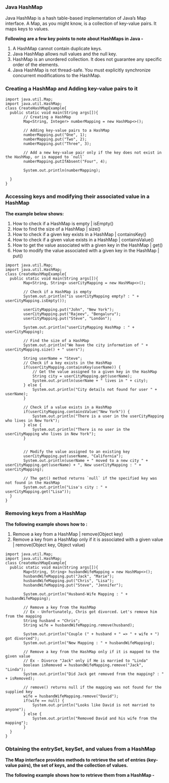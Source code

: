 ### Java HashMap 

Java HashMap is a hash table-based implementation of Java’s Map interface. A Map, as you might know, is a collection of key-value pairs. It maps keys to values.

**Following are a few key points to note about HashMaps in Java -**

1. A HashMap cannot contain duplicate keys.
2. Java HashMap allows null values and the null key.
3. HashMap is an unordered collection. It does not guarantee any specific order of the elements.
4. Java HashMap is not thread-safe. You must explicitly synchronize concurrent modifications to the HashMap.

### Creating a HashMap and Adding key-value pairs to it

```
import java.util.Map;
import java.util.HashMap;
class CreateHashMapExample{
  public static void main(String args[]){
        // Creating a HashMap
        Map<String, Integer> numberMapping = new HashMap<>();

        // Adding key-value pairs to a HashMap
        numberMapping.put("One", 1);
        numberMapping.put("Two", 2);
        numberMapping.put("Three", 3);

        // Add a new key-value pair only if the key does not exist in the HashMap, or is mapped to `null`
        numberMapping.putIfAbsent("Four", 4);

        System.out.println(numberMapping);

  }
}
```

### Accessing keys and modifying their associated value in a HashMap
**The example below shows:**
1. How to check if a HashMap is empty | isEmpty()
2. How to find the size of a HashMap | size()
3. How to check if a given key exists in a HashMap | containsKey()
4. How to check if a given value exists in a HashMap | containsValue()
5. How to get the value associated with a given key in the HashMap | get()
6. How to modify the value associated with a given key in the HashMap | put()

```
import java.util.Map;
import java.util.HashMap;
class CreateHashMapExample{
  public static void main(String args[]){
        Map<String, String> userCityMapping = new HashMap<>();

        // Check if a HashMap is empty
        System.out.println("is userCityMapping empty? : " + userCityMapping.isEmpty());

        userCityMapping.put("John", "New York");
        userCityMapping.put("Rajeev", "Bengaluru");
        userCityMapping.put("Steve", "London");

        System.out.println("userCityMapping HashMap : " + userCityMapping);

        // Find the size of a HashMap
        System.out.println("We have the city information of " + userCityMapping.size() + " users");

        String userName = "Steve";
        // Check if a key exists in the HashMap
        if(userCityMapping.containsKey(userName)) {
            // Get the value assigned to a given key in the HashMap
            String city = userCityMapping.get(userName);
            System.out.println(userName + " lives in " + city);
        } else {
            System.out.println("City details not found for user " + userName);
        }

        // Check if a value exists in a HashMap
        if(userCityMapping.containsValue("New York")) {
            System.out.println("There is a user in the userCityMapping who lives in New York");
        } else {
            System.out.println("There is no user in the userCityMapping who lives in New York");
        }


        // Modify the value assigned to an existing key
        userCityMapping.put(userName, "California");
        System.out.println(userName + " moved to a new city " + userCityMapping.get(userName) + ", New userCityMapping : " + userCityMapping);

        // The get() method returns `null` if the specified key was not found in the HashMap
        System.out.println("Lisa's city : " + userCityMapping.get("Lisa"));
  }
}
```

### Removing keys from a HashMap
**The following example shows how to :**

1. Remove a key from a HashMap | remove(Object key)
2. Remove a key from a HashMap only if it is associated with a given value | remove(Object key, Object value)

```
import java.util.Map;
import java.util.HashMap;
class CreateHashMapExample{
  public static void main(String args[]){
        Map<String, String> husbandWifeMapping = new HashMap<>();
        husbandWifeMapping.put("Jack", "Marie");
        husbandWifeMapping.put("Chris", "Lisa");
        husbandWifeMapping.put("Steve", "Jennifer");

        System.out.println("Husband-Wife Mapping : " + husbandWifeMapping);

        // Remove a key from the HashMap
        // Ex - Unfortunately, Chris got divorced. Let's remove him from the mapping
        String husband = "Chris";
        String wife = husbandWifeMapping.remove(husband);

        System.out.println("Couple (" + husband + " => " + wife + ") got divorced");
        System.out.println("New Mapping : " + husbandWifeMapping);

        // Remove a key from the HashMap only if it is mapped to the given value
        // Ex - Divorce "Jack" only if He is married to "Linda"
        boolean isRemoved = husbandWifeMapping.remove("Jack", "Linda");
        System.out.println("Did Jack get removed from the mapping? : " + isRemoved);

        // remove() returns null if the mapping was not found for the supplied key
        wife = husbandWifeMapping.remove("David");
        if(wife == null) {
            System.out.println("Looks like David is not married to anyone");
        } else {
            System.out.println("Removed David and his wife from the mapping");
        }
  }
}
```


### Obtaining the entrySet, keySet, and values from a HashMap
**The Map interface provides methods to retrieve the set of entries (key-value pairs), the set of keys, and the collection of values.**

**The following example shows how to retrieve them from a HashMap -**
